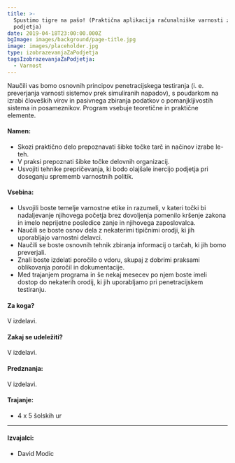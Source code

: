 ```yaml
---
title: >-
  Spustimo tigre na pašo! (Praktična aplikacija računalniške varnosti za
  podjetja)
date: 2019-04-18T23:00:00.000Z
bgImage: images/background/page-title.jpg
image: images/placeholder.jpg
type: izobrazevanjaZaPodjetja
tagsIzobrazevanjaZaPodjetja:
  - Varnost
---
```

Naučili vas bomo osnovnih principov penetracijskega testiranja (i. e. preverjanja varnosti sistemov prek simuliranih napadov), s poudarkom na izrabi človeških virov in pasivnega zbiranja podatkov o pomanjkljivostih sistema in posameznikov. Program vsebuje teoretične in praktične elemente.

#### Namen:

* Skozi praktično delo prepoznavati šibke točke tarč in načinov izrabe le-teh.
* V praksi prepoznati šibke točke delovnih organizacij.
* Usvojiti tehnike prepričevanja, ki bodo olajšale inercijo podjetja pri doseganju sprememb varnostnih politik.

#### Vsebina:

* Usvojili boste temelje varnostne etike in razumeli, v kateri točki bi nadaljevanje njihovega početja brez dovoljenja pomenilo kršenje zakona in imelo neprijetne posledice zanje in njihovega zaposlovalca.
* Naučili se boste osnov dela z nekaterimi tipičnimi orodji, ki jih uporabljajo varnostni delavci.
* Naučili se boste osnovnih tehnik zbiranja informacij o tarčah, ki jih bomo preverjali.
* Znali boste izdelati poročilo o vdoru, skupaj z dobrimi praksami oblikovanja poročil in dokumentacije.
* Med trajanjem programa in še nekaj mesecev po njem boste imeli dostop do nekaterih orodij, ki jih uporabljamo pri penetracijskem testiranju.

#### Za koga?

V izdelavi.

#### Zakaj se udeležiti?

V izdelavi.

#### Predznanja:

V izdelavi.

#### Trajanje: 

* 4 x 5 šolskih ur
---
#### Izvajalci: 

* David Modic
